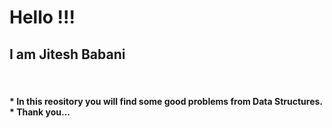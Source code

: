 <!DOCTYPE html>
<html lang="en">
<!-- <head>
    <meta charset="UTF-8">
    <meta http-equiv="X-UA-Compatible" content="IE=edge">
    <meta name="viewport" content="width=device-width, initial-scale=1.0">
    <title>Readme</title>
    <style>
        h1{
            font-family: 'Courier New', Courier, monospace;
        }
        h2{
            font-family: 'Franklin Gothic Medium', 'Arial Narrow', Arial, sans-serif;
            font-size:x-large;
        }
        h4{
            font-family: Arial, Helvetica, sans-serif;
        }
    </style> -->
</head>
<body>
    <h1>Hello !!!</h1>
    <h2>I am Jitesh Babani</h2><br>
    <h4>
        * In this reository you will find some good problems from Data Structures.<br>
        * Thank you...
    </h4>
</body>
</html>
